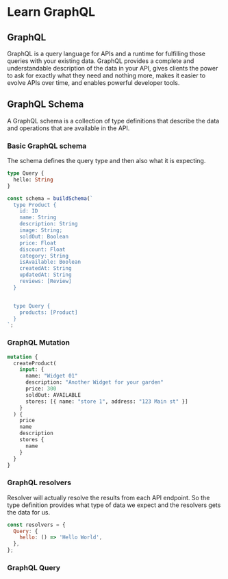 # Learn GraphQL

## GraphQL

GraphQL is a query language for APIs and a runtime for fulfilling those queries with your existing data. GraphQL provides a complete and understandable description of the data in your API, gives clients the power to ask for exactly what they need and nothing more, makes it easier to evolve APIs over time, and enables powerful developer tools.

## GraphQL Schema

A GraphQL schema is a collection of type definitions that describe the data and operations that are available in the API.

### Basic GraphQL schema

The schema defines the query type and then also what it is expecting.

```graphql
type Query {
  hello: String
}
```

```javascript
const schema = buildSchema(`
  type Product {
    id: ID
    name: String
    description: String
    image: String;
    soldOut: Boolean
    price: Float
    discount: Float
    category: String
    isAvailable: Boolean
    createdAt: String
    updatedAt: String
    reviews: [Review]
  }


  type Query {
    products: [Product]
  }
`;
```

### GraphQL Mutation

```graphql
mutation {
  createProduct(
    input: {
      name: "Widget 01"
      description: "Another Widget for your garden"
      price: 300
      soldOut: AVAILABLE
      stores: [{ name: "store 1", address: "123 Main st" }]
    }
  ) {
    price
    name
    description
    stores {
      name
    }
  }
}
```

### GraphQL resolvers

Resolver will actually resolve the results from each API endpoint. So the type definition provides what type of data we expect and the resolvers gets the data for us.

```javascript
const resolvers = {
  Query: {
    hello: () => 'Hello World',
  },
};
```

### GraphQL Query
